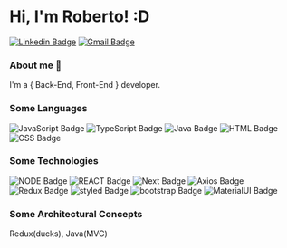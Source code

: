 # Hi, I'm Roberto! :D

[![Linkedin Badge](https://img.shields.io/badge/-LinkedIn-blue?style=for-the-badge&logo=Linkedin&logoColor=white&link=https://www.linkedin.com/in/roberto-rodrigues-da-silva-junior-85a2a1136)](https://www.linkedin.com/in/roberto-rodrigues-da-silva-junior-85a2a1136)
[![Gmail Badge](https://img.shields.io/badge/-Gmail-c14438?style=for-the-badge&logo=Gmail&logoColor=white&link=mailto:beto.rodriguesds@gmail.com)](mailto:beto.rodriguesds@gmail.com)


### About me :rocket:
  I'm a { Back-End, Front-End } developer.

### Some Languages

![JavaScript Badge](https://img.shields.io/badge/-javascript-yellow?style=for-the-badge&logo=Javascript&logoColor=white)
![TypeScript Badge](https://img.shields.io/badge/-Typescript-blue?style=for-the-badge&logo=typescript&logoColor=white)
![Java Badge](https://img.shields.io/badge/-java-gray?style=for-the-badge&logo=java&logoColor=red)
![HTML Badge](https://img.shields.io/badge/-HTML-gray?style=for-the-badge&logo=html5&logoColor=red)
![CSS Badge](https://img.shields.io/badge/-CSS-gray?style=for-the-badge&logo=css3&logoColor=blue)

### Some Technologies
![NODE Badge](https://img.shields.io/badge/-node-gray?style=for-the-badge&logo=&logoColor=white)
![REACT Badge](https://img.shields.io/badge/-React-gray?style=for-the-badge&logo=react&logoColor=white)
![Next Badge](https://img.shields.io/badge/-Next-gray?style=for-the-badge&logo=vercel&logoColor=white)
![Axios Badge](https://img.shields.io/badge/-Axios-gray?style=for-the-badge&logo=AXIOS&logoColor=red)
![Redux Badge](https://img.shields.io/badge/-REDUX-gray?style=for-the-badge&logo=redux&logoColor=red)
![styled Badge](https://img.shields.io/badge/-StyledComponents-grey?style=for-the-badge&logo=styledcomponents&logoColor=blue)
![bootstrap Badge](https://img.shields.io/badge/-bootstrap-grey?style=for-the-badge&logo=bootstrap&logoColor=blue)
![MaterialUI Badge](https://img.shields.io/badge/-MaterialUI-grey?style=for-the-badge&logo=materialui&logoColor=blue)


### Some Architectural Concepts

  Redux(ducks), Java(MVC)
